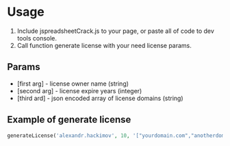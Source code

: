 # Usage
1. Include jspreadsheetCrack.js to your page, or paste all of code to dev tools console.
2. Call function generate license with your need license params.

## Params
- [first arg] - license owner name (string)
- [second arg] - license expire years (integer)
- [third ard] - json encoded array of license domains (string)

## Example of generate license 
```php
generateLicense('alexandr.hackimov', 10, '["yourdomain.com","anotherdomain.com","localhost"]');
```

